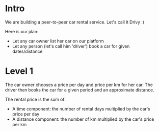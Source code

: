 # Intro

We are building a peer-to-peer car rental service. Let's call it Drivy :)

Here is our plan:

- Let any car owner list her car on our platform
- Let any person (let's call him 'driver') book a car for given dates/distance

# Level 1

The car owner chooses a price per day and price per km for her car.
The driver then books the car for a given period and an approximate distance.

The rental price is the sum of:

- A time component: the number of rental days multiplied by the car's price per day
- A distance component: the number of km multiplied by the car's price per km
